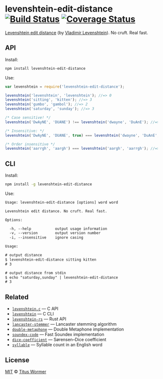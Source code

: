 # levenshtein-edit-distance [![Build Status][travis-badge]][travis] [![Coverage Status][codecov-badge]][codecov]

[Levenshtein edit distance][wiki] (by [Vladimir Levenshtein][vlad]).
No cruft.  Real fast.

## API

Install:

```bash
npm install levenshtein-edit-distance
```

Use:

```js
var levenshtein = require('levenshtein-edit-distance');

levenshtein('levenshtein', 'levenshtein'); //=> 0
levenshtein('sitting', 'kitten'); //=> 3
levenshtein('gumbo', 'gambol'); //=> 2
levenshtein('saturday', 'sunday'); //=> 3

/* Case sensitive! */
levenshtein('DwAyNE', 'DUANE') !== levenshtein('dwayne', 'DuAnE'); //=> true

/* Insensitive: */
levenshtein('DwAyNE', 'DUANE', true) === levenshtein('dwayne', 'DuAnE', true); //=> true

/* Order insensitive */
levenshtein('aarrgh', 'aargh') === levenshtein('aargh', 'aarrgh'); //=> true
```

## CLI

Install:

```sh
npm install -g levenshtein-edit-distance
```

Use:

```txt
Usage: levenshtein-edit-distance [options] word word

Levenshtein edit distance. No cruft. Real fast.

Options:

  -h, --help           output usage information
  -v, --version        output version number
  -i, --insensitive    ignore casing

Usage:

# output distance
$ levenshtein-edit-distance sitting kitten
# 3

# output distance from stdin
$ echo "saturday,sunday" | levenshtein-edit-distance
# 3
```

## Related

*   [`levenshtein.c`](https://github.com/wooorm/levenshtein.c)
    — C API
*   [`levenshtein`](https://github.com/wooorm/levenshtein)
    — C CLI
*   [`levenshtein-rs`](https://github.com/wooorm/levenshtein-rs)
    — Rust API
*   [`lancaster-stemmer`](https://github.com/wooorm/lancaster-stemmer)
    — Lancaster stemming algorithm
*   [`double-metaphone`](https://github.com/wooorm/double-metaphone)
    — Double Metaphone implementation
*   [`soundex-code`](https://github.com/wooorm/soundex-code)
    — Fast Soundex implementation
*   [`dice-coefficient`](https://github.com/wooorm/dice-coefficient)
    — Sørensen–Dice coefficient
*   [`syllable`](https://github.com/wooorm/syllable)
    — Syllable count in an English word

## License

[MIT][license] © [Titus Wormer][author]

<!-- Definitions -->

[travis-badge]: https://img.shields.io/travis/wooorm/levenshtein-edit-distance.svg

[travis]: https://travis-ci.org/wooorm/levenshtein-edit-distance

[codecov-badge]: https://img.shields.io/codecov/c/github/wooorm/levenshtein-edit-distance.svg

[codecov]: https://codecov.io/github/wooorm/levenshtein-edit-distance

[license]: LICENSE

[author]: http://wooorm.com

[wiki]: http://en.wikipedia.org/wiki/Levenshtein_distance

[vlad]: http://en.wikipedia.org/wiki/Vladimir_Levenshtein
